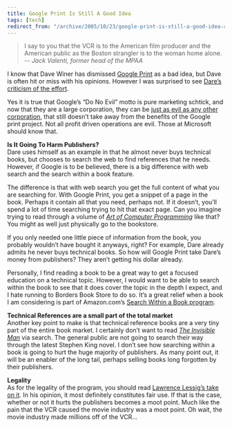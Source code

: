 ```yaml
---
title: Google Print Is Still A Good Idea
tags: [tech]
redirect_from: "/archive/2005/10/23/google-print-is-still-a-good-idea-again.aspx/"
---
```


> I say to you that the VCR is to the American film producer and the
> American public as the Boston strangler is to the woman home alone. --
> *Jack Valenti, former head of the MPAA*

I know that Dave Winer has dismissed [Google
Print](http://www.thetwowayweb.com/turningPointForWeb) as a bad idea,
but Dave is often hit or miss with his opinions. However I was surprised
to see [Dare’s criticism of the
effort](http://www.25hoursaday.com/weblog/PermaLink.aspx?guid=67b189bf-e254-417e-9298-32ee5b019c51).

Yes it is true that Google’s “Do No Evil” motto is pure marketing
schtick, and now that they are a large corporation, they can be [just as
evil as any other
corporation](http://99zeros.blogspot.com/2005/02/official-story-straight-from-source.html),
that still doesn’t take away from the benefits of the Google print
project. Not all profit driven operations are evil. Those at Microsoft
should know that.

**Is It Going To Harm Publishers?**\
 Dare uses himself as an example in that he almost never buys technical
books, but chooses to search the web to find references that he needs.
However, if Google is to be believed, there is a big difference with web
search and the search within a book feature.

The difference is that with web search you get the full content of what
you are searching for. With Google Print, you get a snippet of a page in
the book. Perhaps it contain all that you need, perhaps not. If it
doesn’t, you’ll spend a lot of time searching trying to hit that exact
page. Can you imagine trying to read through a volume of *[Art of
Computer
Programming](http://www.amazon.com/gp/product/0201896842/103-9411210-6787060?v=glance&n=283155&%5Fencoding=UTF8&v=glance)*
like that? You might as well just physically go to the bookstore.

If you only needed one little piece of information from the book, you
probably wouldn’t have bought it anyways, right? For example, Dare
already admits he never buys technical books. So how will Google Print
take Dare’s money from publishers? They aren’t getting his dollar
already.

Personally, I find reading a book to be a great way to get a focused
education on a technical topic. However, I would want to be able to
search within the book to see that it does cover the topic in the depth
I expect, and I hate running to Borders Book Store to do so. It’s a
great relief when a book I am considering is part of Amazon.com’s
[Search Within a Book
program](http://www.amazon.com/exec/obidos/tg/browse/-/10197021/103-9411210-6787060).

**Technical References are a small part of the total market**\
 Another key point to make is that technical reference books are a very
tiny part of the entire book market. I certainly don’t want to read
*[The Invisible
Man](http://www.amazon.com/gp/product/0679732764/103-9411210-6787060?v=glance&n=283155&v=glance)*
via search. The general public are not going to search their way through
the latest Stephen King novel. I don’t see how searching within a book
is going to hurt the huge majority of publishers. As many point out, it
will be an enabler of the long tail, perhaps selling books long
forgotten by their publishers.

**Legality**\
 As for the legality of the program, you should read [Lawrence Lessig’s
take on it](http://www.lessig.org/blog/archives/003140.shtml). In his
opinion, it most definitely constitutes fair use. If that is the case,
whether or not it hurts the publishers becomes a moot point. Much like
the pain that the VCR caused the movie industry was a moot point. Oh
wait, the movie industry made millions off of the VCR...

